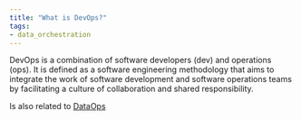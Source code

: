 ```yaml
---
title: "What is DevOps?"
tags:
- data_orchestration
---
```

DevOps is a combination of software developers (dev) and operations (ops). It is defined as a software engineering methodology that aims to integrate the work of software development and software operations teams by facilitating a culture of collaboration and shared responsibility.

Is also related to [DataOps](term/data%20ops.md)